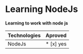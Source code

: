 # Learning NodeJs

**Learning to work with node js**

| Technologies  | Aproved       |
| ------------- |:-------------:|
| NodeJs        | * [x] yes |    
